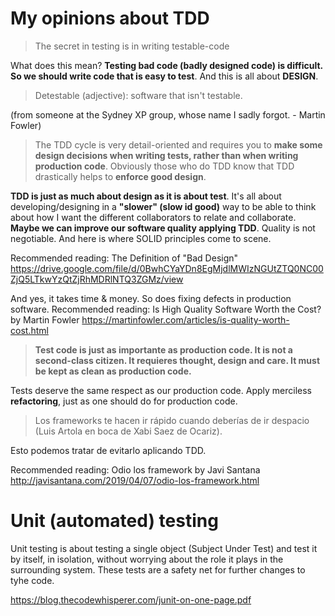 # My opinions about TDD

> The secret in testing is in writing testable-code

What does this mean? **Testing bad code (badly designed code) is difficult. So we should write code that is easy to test**. And this is all about **DESIGN**.

> Detestable (adjective): software that isn't testable.

(from someone at the Sydney XP group, whose name I sadly forgot. - Martin Fowler)

> The TDD cycle is very detail-oriented and requires you to **make some design decisions when writing tests, rather than when writing production code**. Obviously those who do TDD know that TDD drastically helps to **enforce good design**.

**TDD is just as much about design as it is about test**. It's all about developing/designing in a **"slower" (slow id good)** way to be able to think about how I want the different collaborators to relate and collaborate. **Maybe we can improve our software quality applying TDD**. Quality is not negotiable. And here is where SOLID principles come to scene.

Recommended reading: The Definition of "Bad Design" https://drive.google.com/file/d/0BwhCYaYDn8EgMjdlMWIzNGUtZTQ0NC00ZjQ5LTkwYzQtZjRhMDRlNTQ3ZGMz/view

And yes, it takes time & money. So does fixing defects in production software. Recommended reading: Is High Quality Software Worth the Cost? by Martin Fowler https://martinfowler.com/articles/is-quality-worth-cost.html

> **Test code is just as importante as production code. It is not a second-class citizen. It requieres thought, design and care. It must be kept as clean as production code.**

Tests deserve the same respect as our production code. Apply merciless **refactoring**, just as one should do for production code.

> Los frameworks te hacen ir rápido cuando deberías de ir despacio (Luis Artola en boca de Xabi Saez de Ocariz).

Esto podemos tratar de evitarlo aplicando TDD.

Recommended reading: Odio los framework by Javi Santana http://javisantana.com/2019/04/07/odio-los-framework.html

# Unit (automated) testing

Unit testing is about testing a single object (Subject Under Test) and test it by itself, in isolation, without worrying about the role it plays in the surrounding system. These tests are a safety net for further changes to tyhe code.

https://blog.thecodewhisperer.com/junit-on-one-page.pdf
